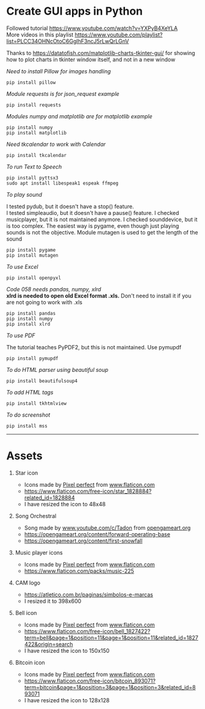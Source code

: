 # Create GUI apps in Python

Followed tutorial https://www.youtube.com/watch?v=YXPyB4XeYLA  
More videos in this playlist https://www.youtube.com/playlist?list=PLCC34OHNcOtoC6GglhF3ncJ5rLwQrLGnV  

Thanks to https://datatofish.com/matplotlib-charts-tkinter-gui/ for showing how to plot charts in tkinter window itself, and not in a new window

_Need to install Pillow for images handling_  

    pip install pillow

_Module requests is for json\_request example_

    pip install requests

_Modules numpy and matplotlib are for matplotlib example_

    pip install numpy  
    pip install matplotlib  

_Need tkcalendar to work with Calendar_

    pip install tkcalendar  

_To run Text to Speech_

    pip install pyttsx3
    sudo apt install libespeak1 espeak ffmpeg

_To play sound_

I tested pydub, but it doesn't have a stop() feature.  
I tested simpleaudio, but it doesn't have a pause() feature.
I checked musicplayer, but it is not maintained anymore.
I checked sounddevice, but it is too complex.
The easiest way is pygame, even though just playing sounds is not the objective.
Module mutagen is used to get the length of the sound

    pip install pygame
    pip install mutagen

_To use Excel_

    pip install openpyxl


_Code 058 needs pandas, numpy, xlrd_  
**xlrd is needed to open old Excel format .xls.** Don't need to install it if you are not going to work with .xls

    pip install pandas
    pip install numpy
    pip install xlrd

_To use PDF_

The tutorial teaches PyPDF2, but this is not maintained. Use pymupdf

    pip install pymupdf

_To do HTML parser using beautiful soup_

    pip install beautifulsoup4

_To add HTML tags_

    pip install tkhtmlview

_To do screenshot_

    pip install mss

___ 
# Assets

1. Star icon
    * <div>Icons made by <a href="https://www.flaticon.com/authors/pixel-perfect" title="Pixel perfect">Pixel perfect</a> from <a href="https://www.flaticon.com/" title="Flaticon">www.flaticon.com</a></div>
    * https://www.flaticon.com/free-icon/star_1828884?related_id=1828884
    * I have resized the icon to 48x48
  

2. Song Orchestral
    * <div>Song made by <a href="www.youtube.com/c/Tadon" title="www.youtube.com/c/Tadon">www.youtube.com/c/Tadon</a> from <a href="https://opengameart.org/content/forward-operating-base/" title="opengameart.org">opengameart.org</a></div>
    * https://opengameart.org/content/forward-operating-base
    * https://opengameart.org/content/first-snowfall

3. Music player icons
    * <div>Icons made by <a href="https://www.flaticon.com/authors/pixel-perfect" title="Pixel perfect">Pixel perfect</a> from <a href="https://www.flaticon.com/" title="Flaticon">www.flaticon.com</a></div>
    * https://www.flaticon.com/packs/music-225

4. CAM logo
    * https://atletico.com.br/paginas/simbolos-e-marcas
    * I resized it to 398x600

5. Bell icon
    * <div>Icons made by <a href="https://www.flaticon.com/authors/pixel-perfect" title="Pixel perfect">Pixel perfect</a> from <a href="https://www.flaticon.com/" title="Flaticon">www.flaticon.com</a></div>
    * https://www.flaticon.com/free-icon/bell_1827422?term=bell&page=1&position=11&page=1&position=11&related_id=1827422&origin=search
    * I have resized the icon to 150x150

6. Bitcoin icon
    * <div>Icons made by <a href="https://icon54.com/" title="Pixel perfect">Pixel perfect</a> from <a href="https://www.flaticon.com/" title="Flaticon">www.flaticon.com</a></div>
    * https://www.flaticon.com/free-icon/bitcoin_893071?term=bitcoin&page=1&position=3&page=1&position=3&related_id=893071
    * I have resized the icon to 128x128